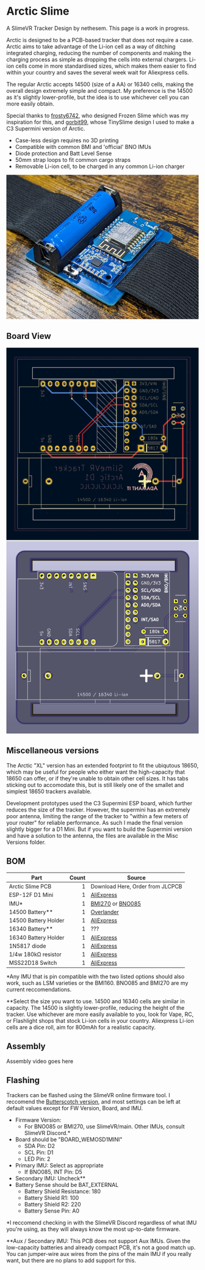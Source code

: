 # Arctic Slime
A SlimeVR Tracker Design by nethesem. This page is a work in progress.

Arctic is designed to be a PCB-based tracker that does not require a case. Arctic aims to take advantage of the Li-ion cell as a way of ditching integrated charging, reducing the number of components and making the charging process as simple as dropping the cells into external chargers. Li-ion cells come in more standardised sizes, which makes them easier to find within your country and saves the several week wait for Aliexpress cells.

The regular Arctic accepts 14500 (size of a AA) or 16340 cells, making the overall design extremely simple and compact. My preference is the 14500 as it's slightly lower-profile, but the idea is to use whichever cell you can more easily obtain.

Special thanks to [frosty6742](https://github.com/frosty6742/frozen-slimes-v2/commits?author=frosty6742), who designed Frozen Slime which was my inspiration for this, and [gorbit99](https://github.com/gorbit99/tiny-slime/commits?author=gorbit99), whose TinySlime design I used to make a C3 Supermini version of Arctic.

 - Case-less design requires no 3D printing
 - Compatible with common BMI and 'official' BNO IMUs
 - Diode protection and Batt Level Sense
 - 50mm strap loops to fit common cargo straps
 - Removable Li-ion cell, to be charged in any common Li-ion charger

![Photo of Arctic with 14500 cell and 50mm Strap](./images/Arctic-Photo.jpg)

## Board View
![Photo of Arctic Board View](./images/Arctic-BoardView.png)
![Photo of Arctic Board Render](./images/Arctic-BoardRender.png)

## Miscellaneous versions

The Arctic "XL" version has an extended footprint to fit the ubiqutous 18650, which may be useful for people who either want the high-capacity that 18650 can offer, or if they're unable to obtain other cell sizes. It has tabs sticking out to accomodate this, but is still likely one of the smallet and simplest 18650 trackers available.

Development prototypes used the C3 Supermini ESP board, which further reduces the size of the tracker. However, the supermini has an extremely poor antenna, limiting the range of the tracker to "within a few meters of your router" for reliable performance. As such I made the final version slightly bigger for a D1 Mini. But if you want to build the Supermini version and have a solution to the antenna, the files are available in the Misc Versions folder.

## BOM

| Part                                  | Count | Source                                                                       |
| ------------------------------------- | ----: | ---------------------------------------------------------------------------- |
| Arctic Slime PCB                      |     1 | Download Here, Order from JLCPCB                                             |
| ESP-12F D1 Mini                       |     1 | [AliExpress](https://aliexpress.com/item/1005006444397823.html)              |
| IMU*                                  |     1 | [BMI270](https://store.kouno.xyz) or [BNO085](https://shop.slimevr.dev/products/slimevr-imu-module-bno085) |
| 14500 Battery**                       |     1 | [Overlander](https://overlander.co.uk/800mah-3-7v-14500-li-ion-battery.html) |
| 14500 Battery Holder                  |     1 | [AliExpress](https://www.aliexpress.com/item/1005006254465094.html)          |
| 16340 Battery**                       |     1 | ???                                                                          |
| 16340 Battery Holder                  |     1 | [AliExpress](https://aliexpress.com/item/1005005873648134.html)              |
| 1N5817 diode                          |     1 | [AliExpress](https://aliexpress.com/item/1005002813143363.html)              |
| 1/4w 180kΩ resistor                   |     1 | [AliExpress](https://aliexpress.com/item/1005006358156511.html)              |
| MSS22D18 Switch                       |     1 | [AliExpress](https://aliexpress.com/item/4000699811538.html)                 |

*Any IMU that is pin compatible with the two listed options should also work, such as LSM varieties or the BMI160. BNO085 and BMI270 are my current reccomendations.

**Select the size you want to use. 14500 and 16340 cells are similar in capacity. The 14500 is slightly lower-profile, reducing the height of the tracker. Use whichever are more easily available to you, look for Vape, RC, or Flashlight shops that stock Li-ion cells in your country. Aliexpress Li-ion cells are a dice roll, aim for 800mAh for a realistic capacity.

## Assembly

Assembly video goes here

## Flashing

Trackers can be flashed using the SlimeVR online firmware tool. I reccomend the [Butterscotch version](https://slimevr-firmware.bscotch.ca/), and most settings can be left at default values except for FW Version, Board, and IMU.

 - Firmware Version:
   - For BNO085 or BMI270, use SlimeVR/main. Other IMUs, consult SlimeVR Discord.*
 - Board should be "BOARD_WEMOSD1MINI"
   - SDA Pin: D2
   - SCL Pin: D1
   - LED Pin: 2
 - Primary IMU: Select as appropriate
   - If BNO085, INT Pin: D5
 - Secondary IMU: Uncheck**
 - Battery Sense should be BAT_EXTERNAL
   - Battery Shield Resistance: 180
   - Battery Shield R1: 100
   - Battery Shield R2: 220
   - Battery Sense Pin: A0

*I reccomend checking in with the SlimeVR Discord regardless of what IMU you're using, as they will always know the most up-to-date firmware.

**Aux / Secondary IMU: This PCB does not support Aux IMUs. Given the low-capacity batteries and already compact PCB, it's not a good match up. You can jumper-wire aux wires from the pins of the main IMU if you really want, but there are no plans to add support for this.
